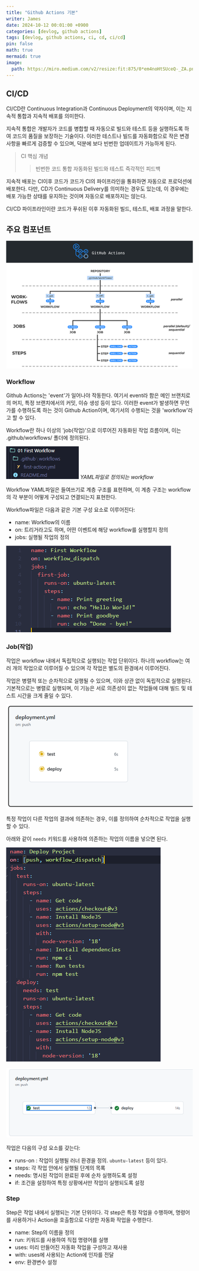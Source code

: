 ```yaml
---
title: "Github Actions 기본"
writer: James
date: 2024-10-12 00:01:00 +0900
categories: [devlog, github actions]
tags: [devlog, github actions, ci, cd, ci/cd]
pin: false
math: true
mermaid: true
image:
  path: https://miro.medium.com/v2/resize:fit:875/0*em4noHtSUceQ-_ZA.png
---
```


## CI/CD

CI/CD란 Continuous Integration과 Continuous Deployment의 약자이며, 이는 지속적 통합과 지속적 배포를 의미한다.  

지속적 통합은 개발자가 코드를 병합할 때 자동으로 빌드와 테스트 등을 실행하도록 하여 코드의 품질을 보장하는 기술이다. 이러한 테스트나 빌드를 자동화함으로 작은 변경사항을 빠르게 검증할 수 있으며, 덕분에 보다 빈번한 업데이트가 가능하게 된다. 

> CI 핵심 개념
>> 빈번한 코드 통합
>> 자동화된 빌드와 테스트 
>> 즉각적인 피드백  

지속적 배포는 CI이후 코드가 코드가 CI의 파이프라인을 통화하면 자동으로 프로덕션에 배포한다. 다만, CD가 Continuous Delivery를 의미하는 경우도 있는데, 이 경우에는 배포 가능한 상태를 유지하는 것이며 자동으로 배포하지는 않는다.  

CI/CD 파이프라인이란 코드가 푸쉬된 이후 자동화된 빌드, 테스트, 배포 과정을 말한다.  

## 주요 컴포넌트

![gha](/images/2024-10-13-20-49-12.png)

### Workflow

Github Actions는 'event'가 일어나야 작동한다. 여기서 event라 함은 메인 브랜치로의 머지, 특정 브랜치에서의 커밋, 이슈 생성 등이 있다. 이러한 event가 발생하면 무언가를 수행하도록 하는 것이 Github Action이며, 여기서의 수행되는 것을 'workflow'라고 할 수 있다.  

Workflow란 하나 이상의 'job(작업)'으로 이루어진 자동화된 작업 흐름이며, 이는 .github/workflows/ 폴더에 정의된다.  

![folder](/images/2024-10-13-20-30-23.png)
*YAML파일로 정의되는 workflow*

Workflow YAML파일은 들여쓰기로 계층 구조를 표현하며, 이 계층 구조는 workflow의 각 부분이 어떻게 구성되고 연결되는지 표현한다.  

Workflow파일은 다음과 같은 기본 구성 요소로 이루어진다:  

- name: Workflow의 이름
- on: 트리거라고도 하며, 어떤 이벤트에 해당 workflow를 실행할지 정의
- jobs: 실행될 작업의 정의

![workflow](/images/2024-10-13-20-29-55.png)

### Job(작업)

작업은 workflow 내에서 독립적으로 실행되는 작업 단위이다. 하나의 workflow는 여러 개의 작업으로 이루어질 수 있으며 각 작업은 별도의 환경에서 이루어진다.  

작업은 병렬적 또는 순차적으로 실행될 수 있으며, 이와 상관 없이 독립적으로 실행된다. 기본적으로는 병렬로 실행되며, 이 기능은 서로 의존성이 없는 작업들에 대해 빌드 및 테스트 시간을 크게 줄일 수 있다.  

![parallel](/images/2024-10-13-20-39-22.png)

특정 작업이 다른 작업의 결과에 의존하는 경우, 이를 정의하여 순차적으로 작업을 실행할 수 있다.  

아래와 같이 `needs` 키워드를 사용하여 의존하는 작업의 이름을 넣으면 된다.  

![needs](/images/2024-10-13-20-41-38.png)

![series](/images/2024-10-13-20-40-52.png)

작업은 다음의 구성 요소를 갖는다:  

- runs-on : 작업이 실행될 러너 환경을 정의. `ubuntu-latest` 등이 있다. 
- steps: 각 작업 안에서 실행될 단계의 목록
- needs: 명시된 작업이 완료된 후에 순차 실행하도록 설정
- if: 조건을 설정하여 특정 상황에서만 작업이 실행되도록 설정

### Step

Step은 작업 내에서 실행되는 기본 단위이다. 각 step은 특정 작업을 수행하며, 명령어를 사용하거나 Action을 호출함으로 다양한 자동화 작업을 수행한다. 

- name: Step의 이름을 정의
- run: 키워드를 사용하여 직접 명령어를 실행
- uses: 미리 만들어진 자동화 작업을 구성하고 재사용
- with: uses에 사용되는 Action에 인자를 전달
- env: 환경변수 설정 


